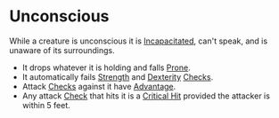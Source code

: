 # Unconscious

While a creature is unconscious it is [Incapacitated](Incapacitated.md), can't speak, and is unaware of its surroundings.


- It drops whatever it is holding and falls [Prone](Prone.md).
- It automatically fails [Strength](../Player%20Characters/Chosen%20Statistics/Strength.md) and [Dexterity](../Player%20Characters/Chosen%20Statistics/Dexterity.md) [Checks](../Game%20Procedures/Check.md).
- Attack [Checks](../Game%20Procedures/Check.md) against it have [Advantage](../Game%20Procedures/Dice%20Rolls/Advantage.md).
- Any attack [Check](../Game%20Procedures/Check.md) that hits it is a [Critical Hit](../Game%20Procedures/Dice%20Rolls/Critical%20Hit.md) provided the attacker is within 5 feet.
